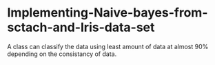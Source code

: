 # Implementing-Naive-bayes-from-sctach-and-Iris-data-set
A class can classify the data using least amount of data at almost 90% depending on the consistancy of data.
